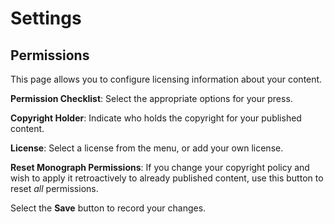# Settings
## Permissions

This page allows you to configure licensing information about your content.

**Permission Checklist**: Select the appropriate options for your press.

**Copyright Holder**: Indicate who holds the copyright for your published content.

**License**: Select a license from the menu, or add your own license. 

**Reset Monograph Permissions**: If you change your copyright policy and wish to apply it retroactively to already published content, use this button to reset *all* permissions.

Select the **Save** button to record your changes.
